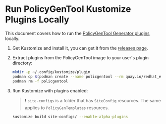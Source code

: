 # **Run PolicyGenTool Kustomize Plugins Locally**

This document covers how to run the [PolicyGenTool Generator plugins](https://github.com/openshift-kni/cnf-features-deploy/tree/master/ztp) locally.

1. Get Kustomize and install it, you can get it from the [releases page](https://github.com/kubernetes-sigs/kustomize/releases/).
2. Extract plugins from the PolicyGenTool image to your user's plugin directory:

    ~~~sh
    mkdir -p ~/.config/kustomize/plugin
    podman cp $(podman create --name policgentool --rm quay.io/redhat_emp1/ztp-site-generator:4.10.0-1):/kustomize/plugin/ran.openshift.io ~/.config/kustomize/plugin/
    podman rm -f policgentool
    ~~~

3. Run Kustomize with plugins enabled:

    > :exclamation: `site-configs` is a folder that has `SiteConfig` resources. The same applies to `PolicyGenTemplates` resources.

    ~~~sh
    kustomize build site-configs/ --enable-alpha-plugins
    ~~~
